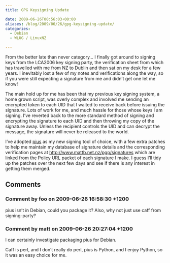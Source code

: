 ```yaml
---
title: GPG Keysigning Update

date: 2009-06-26T00:56:03+00:00
aliases: /blog/2009/06/26/gpg-keysigning-update/
categories:
  - Debian
  - WLUG / LinuxNZ

---
```

From the better late than never category&#8230; I finally got around to signing keys from the LCA2006 key signing party, the verification sheet from which has travelled with me from NZ to Dublin and then sat on my desk for a few years. I inevitably lost a few of my notes and verifications along the way, so if you were still expecting a signature from me and didn&#8217;t get one let me know!

The main hold up for me has been that my previous key signing system, a home grown script, was overly complex and involved me sending an encrypted token to each UID that I waited to receive back before issuing the signature. Lots of work for me, and much hassle for those whose keys I am signing. I&#8217;ve reverted back to the more standard method of signing and encrypting the signature to each UID and then throwing my copy of the signature away. Unless the recipient controls the UID and can decrypt the message, the signature will never be released to the world. 

I&#8217;ve adopted [pius][1] as my new signing tool of choice, with a few extra patches to help me maintain my database of signature details and the corresponding verification pages at <http://www.mattb.net.nz/pgp/signatures> which are linked from the Policy URL packet of each signature I make. I guess I&#8217;ll tidy up the patches over the next few days and see if there is any interest in getting them merged.

 [1]: http://www.phildev.net/pius/

## Comments

### Comment by foo on 2009-06-26 16:58:30 +1200
pius isn&#8217;t in Debian, could you package it? Also, why not just use caff from signing-party?

### Comment by matt on 2009-06-26 20:27:04 +1200
I can certainly investigate packaging pius for Debian. 

Caff is perl, and I don&#8217;t really do perl, pius is Python, and I enjoy Python, so it was an easy choice for me.